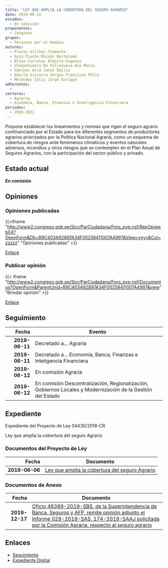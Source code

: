 ```yaml
---
title: "LEY QUE AMPLÍA LA COBERTURA DEL SEGURO AGRARIO"
date: 2019-06-12
estados: 
  - En comisión
proponentes: 
  - Congreso
grupos: 
  - Peruanos por el Kambio
autores: 
  - Flores Vílchez Clemente
  - Guía Pianto Moisés Bartolomé
  - Oliva Corrales Alberto Eugenio
  - Choquehuanca De Villanueva Ana María
  - Sánchez Alva Janet Emilia
  - Dávila Vizcarra Sergio Francisco Félix
  - Meléndez Celis Jorge Enrique
adherentes: 
  - 
sectores: 
  - Agraria
  - Economía, Banca, Finanzas e Inteligencia Financiera
periodos: 
  - 2016-2021
---
```


Propone establecer los lineamientos y normas que rigen el seguro agrario confinanciado por el Estado para los diferentes segmentos de productores agrarios priorizados por la Política Nacional Agraria, como un esquema de cobertura de riesgos ante fenómenos climáticos y eventos naturales adversos, incendios y otros riesgos que se contemplen en el Plan Anual de Seguros Agrarios, con la participación del sector público y privado.


## Estado actual

**En comisión**

## Opiniones

### Opiniones publicadas

{{<iframe "http://www2.congreso.gob.pe/Sicr/ParCiudadana/Foro_pvp.nsf/RepOpiweb04?OpenForm&Db=B9C403A92897A34F05258411007A4997&View=yyyy&Col=zzzzz" "Opiniones publicadas" >}}

[Enlace](http://www2.congreso.gob.pe/Sicr/ParCiudadana/Foro_pvp.nsf/RepOpiweb04?OpenForm&Db=B9C403A92897A34F05258411007A4997&View=yyyy&Col=zzzzz)
### Publicar opinión

{{< iframe "http://www2.congreso.gob.pe/Sicr/ParCiudadana/Foro_pvp.nsf/Documentos?OpenForm&ParentUnid=B9C403A92897A34F05258411007A4997&view" "Brindar opinión" >}}

[Enlace](http://www2.congreso.gob.pe/Sicr/ParCiudadana/Foro_pvp.nsf/Documentos?OpenForm&ParentUnid=B9C403A92897A34F05258411007A4997&view)

## Seguimiento

| Fecha | Evento |
|------:|--------|
| **2019-06-11** | Decretado a... Agraria|
| **2019-06-11** | Decretado a... Economía, Banca, Finanzas e Inteligencia Financiera|
| **2019-06-12** | En comisión Agraria|
| **2019-06-12** | En comisión Descentralización, Regionalización, Gobiernos Locales y Modernización de la Gestión del Estado|


## Expediente

Expediente del Proyecto de Ley 04430/2018-CR

Ley que amplia la cobertura del seguro Agrario


### Documentos del Proyecto de Ley

| Fecha | Documento |
|------:|--------|
| **2019-06-06** | [Ley que amplia la cobertura del seguro Agrario](http://www.leyes.congreso.gob.pe/Documentos/2016_2021/Proyectos_de_Ley_y_de_Resoluciones_Legislativas/PL0443020190606.pdf) |

### Documentos de Anexo

| Fecha | Documento |
|------:|--------|
| **2019-12-17** | [Oficio 48389-2019-SBS, de la Superintendencia de Banca, Seguros y AFP, remite opinión adjunto el Informe 029-2019-SAS, 174-2019-SAAJ solicitada por la Comisión Agraria, respecto al seguro agrario](http://www.leyes.congreso.gob.pe/Documentos/2016_2021/Oficios/Otras_Instituciones/OFICIO-48389-2019-SBS.pdf) |

## Enlaces 

- [Seguimiento](http://www2.congreso.gob.pe/Sicr/TraDocEstProc/CLProLey2016.nsf/f7fff46988ca05b1052578e100829cc7/b86dc4d7863d76ca05258411007de0e8?OpenDocument)
- [Expediente Digital](http://www2.congreso.gob.pe/Sicr/TraDocEstProc/CLProLey2016.nsf/f7fff46988ca05b1052578e100829cc7/b86dc4d7863d76ca05258411007de0e8?OpenDocument&Click=05257FB7005EB655.eb71d0cf91d8294e05256cdf006b5706/$Body/0.1C6C)
